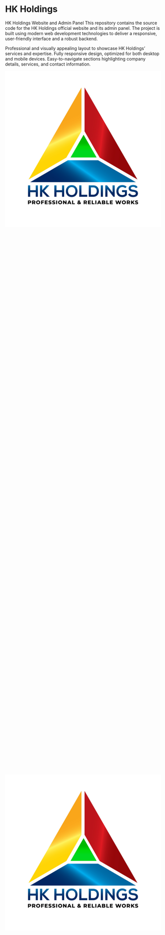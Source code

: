 
# HK Holdings

HK Holdings Website and Admin Panel
This repository contains the source code for the HK Holdings official website and its admin panel. The project is built using modern web development technologies to deliver a responsive, user-friendly interface and a robust backend.


Professional and visually appealing layout to showcase HK Holdings’ services and expertise.
Fully responsive design, optimized for both desktop and mobile devices.
Easy-to-navigate sections highlighting company details, services, and contact information.

![Logo](https://raw.githubusercontent.com/lazyScriptor/hkholdings-website/refs/heads/master/frontend/src/assets/logo.jpg)
<div style="display: flex; justify-content: center; align-items: center; height: 100vh;">
    <img src="https://raw.githubusercontent.com/lazyScriptor/hkholdings-website/refs/heads/master/frontend/src/assets/logo.jpg" 
         style="max-width: 100%; height: auto;">
</div>



## Environment Variables

To run this project, you will need to add the following environment variables to your .env file

`HOST`=localhost

`USER`=root

`PASSWORD`=

`DATABASE`=hkholdings

`JWT_SECRET`=theeka


## Color Reference

| Color             | Hex                                                                |
| ----------------- | ------------------------------------------------------------------ |
| brandDarkMaroon| ![#40342F](https://via.placeholder.com/10/0a192f?text=+)  |
| brandLightMaroon| ![#AD8E61](https://via.placeholder.com/10/f8f8f8?text=+)  |
| brandWhite | ![#FEFEFE](https://via.placeholder.com/10/00b48a?text=+)  |
| brandBlack | ![#241C1A](https://via.placeholder.com/10/00b48a?text=+)  |
| brandGrey | ![#8B8V8A](https://via.placeholder.com/10/00b48a?text=+)  |


## Demo


User view v 1.4 - https://drive.google.com/file/d/1YcbBkjH9fOfX9fJTz7vDIJQCinkbDTbL/view?usp=sharing

Admin panel v 1.1 - https://drive.google.com/file/d/1IFrz7lKrWloZs7ueMy2HeuEi70npr4Jp/view?usp=sharing
## Installation

For the frontend and backend

```bash
  npm install 
```
    
## Run Locally

Clone the project

```bash
  git clone https://github.com/lazyScriptor/hkholdings-website.git
```

Go to the frontend directory

```bash
  cd frontend
```

Install dependencies

```bash
  npm install
```

Start the server

```bash
  npm run dev
```

Go back to the previous directory

```bash
  cd .
```
Go again to the backend directory

```bash
  cd backend
```

Install dependencies

```bash
  npm install
```

Start the server

```bash
  npm start
```



## Tech Stack

**Server:** Node, Express, MySQL2, JSON Web Tokens (JWT), Bcrypt.js, Multer, Sharp, Day.js, ESLint, Nodemon

**Client:** React-Vite , Tailwind


